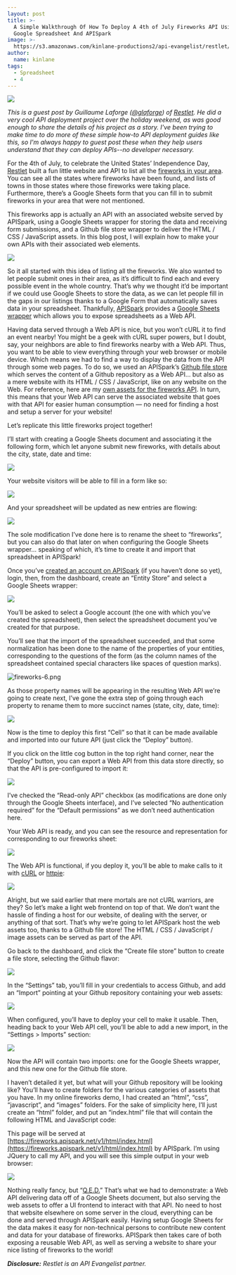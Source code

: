 ```yaml
---
layout: post
title: >-
  A Simple Walkthrough Of How To Deploy A 4th of July Fireworks API Using A
  Google Spreadsheet And APISpark
image: >-
  https://s3.amazonaws.com/kinlane-productions2/api-evangelist/restlet/Restlet-whiteBg.png
author:
  name: kinlane
tags:
  - Spreadsheet
  - 4
---
```

[![](https://s3.amazonaws.com/kinlane-productions2/api-evangelist/restlet/Restlet-whiteBg.png)](http://restlet.com)

_This is a guest post by Guillaume Laforge ([@glaforge](https://twitter.com/glaforge)) of [Restlet](http://restlet.com). He did a very cool API deployment project over the holiday weekend, as was good enough to share the details of his project as a story. I've been trying to make time to do more of these simple how-to API deployment guides like this, so I'm always happy to guest post these when they help users understand that they can deploy APIs--no developer necessary._

For the 4th of July, to celebrate the United States’ Independence Day, [Restlet](http://restlet.com) built a fun little website and API to list all the [fireworks in your area](https://fireworks.apispark.net/v1/html/index.html). You can see all the states where fireworks have been found, and lists of towns in those states where those fireworks were taking place. Furthermore, there’s a Google Sheets form that you can fill in to submit fireworks in your area that were not mentioned.

This fireworks app is actually an API with an associated website served by APISpark, using a Google Sheets wrapper for storing the data and receiving form submissions, and a Github file store wrapper to deliver the HTML / CSS / JavaScript assets. In this blog post, I will explain how to make your own APIs with their associated web elements.

![](https://s3.amazonaws.com/kinlane-productions2/api-evangelist/restlet/fireworks-story/restlet-fireworks-1.png)

So it all started with this idea of listing all the fireworks. We also wanted to let people submit ones in their area, as it’s difficult to find each and every possible event in the whole country. That’s why we thought it’d be important if we could use Google Sheets to store the data, as we can let people fill in the gaps in our listings thanks to a Google Form that automatically saves data in your spreadsheet. Thankfully, [APISpark](http://restlet.com/products/apispark/) provides a [Google Sheets wrapper](http://restlet.com/technical-resources/apispark/tutorials/turn-spreadsheet-to-api) which allows you to expose spreadsheets as a Web API.

Having data served through a Web API is nice, but you won’t cURL it to find an event nearby! You might be a geek with cURL super powers, but I doubt, say, your neighbors are able to find fireworks nearby with a Web API. Thus, you want to be able to view everything through your web browser or mobile device. Which means we had to find a way to display the data from the API through some web pages. To do so, we used an APISpark’s [Github file store](http://restlet.com/technical-resources/apispark/tutorials/github) which serves the content of a Github repository as a Web API… but also as a mere website with its HTML / CSS / JavaScript, like on any website on the Web. For reference, here are my [own assets for the fireworks API](https://github.com/glaforge/fireworks-assets). In turn, this means that your Web API can serve the associated website that goes with that API for easier human consumption — no need for finding a host and setup a server for your website!

Let’s replicate this little fireworks project together!

I’ll start with creating a Google Sheets document and associating it the following form, which let anyone submit new fireworks, with details about the city, state, date and time:

![](https://s3.amazonaws.com/kinlane-productions2/api-evangelist/restlet/fireworks-story/restlet-fireworks-2.png)

Your website visitors will be able to fill in a form like so:

![](https://s3.amazonaws.com/kinlane-productions2/api-evangelist/restlet/fireworks-story/restlet-fireworks-3.png)

And your spreadsheet will be updated as new entries are flowing:

![](https://s3.amazonaws.com/kinlane-productions2/api-evangelist/restlet/fireworks-story/restlet-fireworks-4.png)

The sole modification I’ve done here is to rename the sheet to “fireworks”, but you can also do that later on when configuring the Google Sheets wrapper… speaking of which, it’s time to create it and import that spreadsheet in APISpark!

Once you’ve [created an account on APISpark](http://restlet.com/products/apispark/) (if you haven’t done so yet), login, then, from the dashboard, create an “Entity Store” and select a Google Sheets wrapper:

![](https://s3.amazonaws.com/kinlane-productions2/api-evangelist/restlet/fireworks-story/restlet-fireworks-5.png)

You’ll be asked to select a Google account (the one with which you’ve created the spreadsheet), then select the spreadsheet document you’ve created for that purpose.

You’ll see that the import of the spreadsheet succeeded, and that some normalization has been done to the name of the properties of your entities, corresponding to the questions of the form (as the column names of the spreadsheet contained special characters like spaces of question marks).

![fireworks-6.png](https://s3.amazonaws.com/kinlane-productions2/api-evangelist/restlet/fireworks-story/restlet-fireworks-6.png)

As those property names will be appearing in the resulting Web API we’re going to create next, I’ve gone the extra step of going through each property to rename them to more succinct names (state, city, date, time):

![](https://s3.amazonaws.com/kinlane-productions2/api-evangelist/restlet/fireworks-story/restlet-fireworks-7.png)

Now is the time to deploy this first “Cell” so that it can be made available and imported into our future API (just click the “Deploy” button).

If you click on the little cog button in the top right hand corner, near the “Deploy” button, you can export a Web API from this data store directly, so that the API is pre-configured to import it:

![](https://s3.amazonaws.com/kinlane-productions2/api-evangelist/restlet/fireworks-story/restlet-fireworks-8.png)

I’ve checked the “Read-only API” checkbox (as modifications are done only through the Google Sheets interface), and I’ve selected “No authentication required” for the “Default permissions” as we don’t need authentication here.

Your Web API is ready, and you can see the resource and representation for corresponding to our fireworks sheet:

![](https://s3.amazonaws.com/kinlane-productions2/api-evangelist/restlet/fireworks-story/restlet-fireworks-9.png)

The Web API is functional, if you deploy it, you’ll be able to make calls to it with [cURL](http://curl.haxx.se/) or [httpie](https://github.com/jakubroztocil/httpie):

![](https://s3.amazonaws.com/kinlane-productions2/api-evangelist/restlet/fireworks-story/restlet-fireworks-10.png)

Alright, but we said earlier that mere mortals are not cURL warriors, are they? So let’s make a light web frontend on top of that. We don’t want the hassle of finding a host for our website, of dealing with the server, or anything of that sort. That’s why we’re going to let APISpark host the web assets too, thanks to a Github file store! The HTML / CSS / JavaScript / image assets can be served as part of the API.

Go back to the dashboard, and click the “Create file store” button to create a file store, selecting the Github flavor:

![](https://s3.amazonaws.com/kinlane-productions2/api-evangelist/restlet/fireworks-story/restlet-fireworks-11.png)

In the “Settings” tab, you’ll fill in your credentials to access Github, and add an “Import” pointing at your Github repository containing your web assets:

![](https://s3.amazonaws.com/kinlane-productions2/api-evangelist/restlet/fireworks-story/restlet-fireworks-12.png)

When configured, you’ll have to deploy your cell to make it usable. Then, heading back to your Web API cell, you’ll be able to add a new import, in the “Settings > Imports” section:

![](https://s3.amazonaws.com/kinlane-productions2/api-evangelist/restlet/fireworks-story/restlet-fireworks-13.png)

Now the API will contain two imports: one for the Google Sheets wrapper, and this new one for the Github file store.

I haven’t detailed it yet, but what will your Github repository will be looking like? You’ll have to create folders for the various categories of assets that you have. In my online fireworks demo, I had created an “html”, “css”, “javascript”, and “images” folders. For the sake of simplicity here, I’ll just create an “html” folder, and put an “index.html” file that will contain the following HTML and JavaScript code:

This page will be served at [https://fireworks.apispark.net/v1/html/index.html](https://fireworks.apispark.net/v1/html/index.html) by APISpark. I’m using JQuery to call my API, and you will see this simple output in your web browser:

![](https://s3.amazonaws.com/kinlane-productions2/api-evangelist/restlet/fireworks-story/restlet-fireworks-14.png)

Nothing really fancy, but “[Q.E.D.](https://en.wikipedia.org/wiki/Q.E.D.)” That’s what we had to demonstrate: a Web API delivering data off of a Google Sheets document, but also serving the web assets to offer a UI frontend to interact with that API. No need to host that website elsewhere on some server in the cloud, everything can be done and served through APISpark easily. Having setup Google Sheets for the data makes it easy for non-technical persons to contribute new content and data for your database of fireworks. APISpark then takes care of both exposing a reusable Web API, as well as serving a website to share your nice listing of fireworks to the world!

_**Disclosure:** Restlet is an API Evangelist partner._